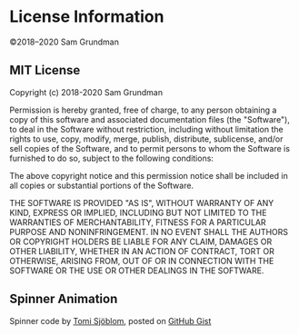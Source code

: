 License Information
======

&copy;2018&ndash;2020 Sam Grundman

MIT License
---

Copyright (c) 2018-2020 Sam Grundman

Permission is hereby granted, free of charge, to any person obtaining a copy
of this software and associated documentation files (the "Software"), to deal
in the Software without restriction, including without limitation the rights
to use, copy, modify, merge, publish, distribute, sublicense, and/or sell
copies of the Software, and to permit persons to whom the Software is
furnished to do so, subject to the following conditions:

The above copyright notice and this permission notice shall be included in all
copies or substantial portions of the Software.

THE SOFTWARE IS PROVIDED "AS IS", WITHOUT WARRANTY OF ANY KIND, EXPRESS OR
IMPLIED, INCLUDING BUT NOT LIMITED TO THE WARRANTIES OF MERCHANTABILITY,
FITNESS FOR A PARTICULAR PURPOSE AND NONINFRINGEMENT. IN NO EVENT SHALL THE
AUTHORS OR COPYRIGHT HOLDERS BE LIABLE FOR ANY CLAIM, DAMAGES OR OTHER
LIABILITY, WHETHER IN AN ACTION OF CONTRACT, TORT OR OTHERWISE, ARISING FROM,
OUT OF OR IN CONNECTION WITH THE SOFTWARE OR THE USE OR OTHER DEALINGS IN THE
SOFTWARE.

Spinner Animation
-------

Spinner code by [Tomi Sjöblom](http://codepen.io/DHawku),
posted on [GitHub Gist](https://gist.github.com/CodeMyUI/0cd263896859f5807c4bb94401746002)
